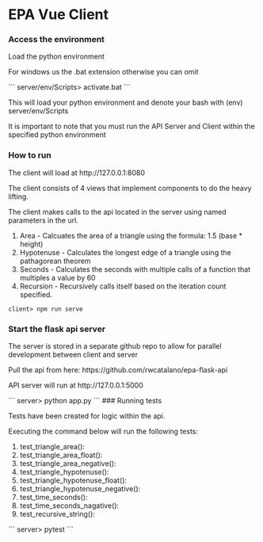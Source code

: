 # EPA Vue Client

### Access the environment
<p>Load the python environment</p>
<p>For windows us the .bat extension otherwise you can omit</p>
```
server/env/Scripts> activate.bat
```
<p>This will load your python environment and denote your bash with (env) server/env/Scripts</p>
<p>It is important to note that you must run the API Server and Client within the specified python environment</p>

### How to run
<p>The client will load at http://127.0.0.1:8080</p>

<p>The client consists of 4 views that implement components to do the heavy lifting.</p>
<p>The client makes calls to the api located in the server using named parameters in the url.</p>

<ol>
  <li>Area - Calcuates the area of a triangle using the formula: 1.5 (base * height)</li>
  <li>Hypotenuse - Calculates the longest edge of a triangle using the pathagorean theorem</li>
  <li>Seconds - Calculates the seconds with multiple calls of a function that multiples a value by 60</li>
  <li>Recursion - Recursively calls itself based on the iteration count specified.</li>
</ol>

```
client> npm run serve
```

### Start the flask api server
<p>The server is stored in a separate github repo to allow for parallel development between client and server</p>
<p>Pull the api from here: https://github.com/rwcatalano/epa-flask-api</p>
<p>API server will run at http://127.0.0.1:5000</p>
```
server> python app.py
```
### Running tests
<p>Tests have been created for logic within the api.</p>
<p>Executing the command below will run the following tests:</p>
<ol>
  <li>test_triangle_area():</li>
  <li>test_triangle_area_float():</li>
  <li>test_triangle_area_negative():</li>
  <li>test_triangle_hypotenuse():</li>
  <li>test_triangle_hypotenuse_float():</li>
  <li>test_triangle_hypotenuse_negative():</li>
  <li>test_time_seconds():</li>
  <li>test_time_seconds_nagative():</li>
  <li>test_recursive_string():</li>
</ol>
```
server> pytest
```
